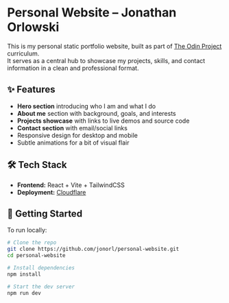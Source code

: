 # Personal Website – Jonathan Orlowski

This is my personal static portfolio website, built as part of [The Odin Project](https://www.theodinproject.com/) curriculum.  
It serves as a central hub to showcase my projects, skills, and contact information in a clean and professional format.

## ✨ Features
- **Hero section** introducing who I am and what I do
- **About me** section with background, goals, and interests
- **Projects showcase** with links to live demos and source code
- **Contact section** with email/social links
- Responsive design for desktop and mobile
- Subtle animations for a bit of visual flair

## 🛠️ Tech Stack
- **Frontend:** React + Vite + TailwindCSS
- **Deployment:** [Cloudflare](https://cloudflare.com/)

## 🚀 Getting Started

To run locally:

```bash
# Clone the repo
git clone https://github.com/jonorl/personal-website.git
cd personal-website

# Install dependencies
npm install

# Start the dev server
npm run dev
